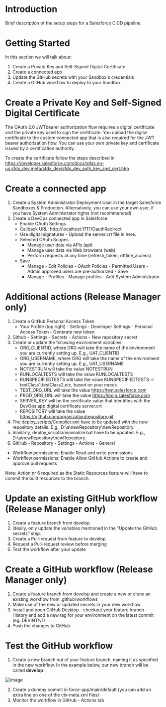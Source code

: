 # Introduction 
Brief description of the setup steps for a Salesforce CICD pipeline.

# Getting Started
In this section we will talk about:
1.  Create a Private Key and Self-Signed Digital Certificate
2.	Create a connected app
3.	Update the GitHub secrets with your Sandbox's credentials
4.	Create a GitHub workflow to deploy to your Sandbox


# Create a Private Key and Self-Signed Digital Certificate
The OAuth 2.0 JWTbearer authorization flow requires a digital certificate and the private key used to sign the certificate. You upload the digital certificate to the custom connected app that is also required for the JWT bearer authorization flow. You can use your own private key and certificate issued by a certification authority. 

To create the certificate follow the steps described in https://developer.salesforce.com/docs/atlas.en-us.sfdx_dev.meta/sfdx_dev/sfdx_dev_auth_key_and_cert.htm

# Create a connected app 
  1. Create a System Administrator Deployment User in the target Salesforce Sandboxes & Production. 
  Alternatively, you can use your own user, if you have System Administrator rights (not recommended)
  3. Create a DevOps connected app in Salesforce
      - Enable OAuth Settings
      - Callback URL: http://localhost:1717/OauthRedirect
      - Use digital signatures - Upload the server.crt file in here.
      - Selected OAuth Scopes	
        * Manage user data via APIs (api)
        *	Manage user data via Web browsers (web)
        * Perform requests at any time (refresh_token, offline_access)
      - Save
        * Manage - Edit Policies - OAuth Policies - Permitted Users - Admin approved users are pre-authorized - Save
        * Manage - Profiles - Manage profiles - Add System Administrator


# Additional actions (Release Manager only)
1. Create a GitHub Personal Access Token
    - Your Profile (top right) - Settings - Developer Settings - Personal Access Token - Generate new token
2. Github - Settings - Secrets - Actions - New repository secret
3. Create or update the following environment variables:
    - ORG_CLIENTID, where ORG will take the name of the environment you are currently setting up. E.g., UAT_CLIENTID
    - ORG_USERNAME, where ORG will take the name of the environment you are currently setting up. E.g., UAT_USERNAME
    - NOTESTRUN will take the value NOTESTRUN
    - RUNLOCALTESTS will take the value RUNLOCALTESTS
    - RUNSPECIFIEDTESTS will take the value RUNSPECIFIEDTESTS -r testClass1,testClass2,etc, based on your needs
    - TEST_ORG_URL will take the value https://test.salesforce.com
    - PROD_ORG_URL will take the value https://login.salesforce.com
    - SERVER_KEY will be the certificate value that identifies with the DevOps app digital certificate server.crt
    - REPOSITORY will take the value https://github.com/organization/repository.git
4. The deploy_scripts/Compiler.xml have to be updated with the new repository details. E.g., D:\a\newRepository\newRepository\.
5. Similarly, deploy_scripts/minimalize.bat have to be updated. E.g., D:\a\newRepository\newRepository\.
6. GitHub - Repository - Settings - Actions - General
  - Workflow permissions: Enable Read and write permissions
  - Workflow permissions: Enable Allow GitHub Actions to create and approve pull requests

Note: Action nr 6 required as the Static Resources feature will have to commit the built resources to the branch.


# Update an existing GitHub workflow (Release Manager only)
1. Create a feature branch from develop
2. Ideally, only update the variables mentioned in the "Update the GitHub secrets" step.
3. Create a Pull-request from feature to develop
4. Request a Pull-request review before merging
5. Test the workflow after your update


# Create a GitHub workflow (Release Manager only)
1. Create a feature branch from develop and create a new or clone an existing workflow from .github/workflows
2. Make use of the new or updated secrets in your new workflow
3. Install and open GitHub Desktop - checkout your feature branch - History and add a new tag for your environment on the latest commit (eg. DEVINT/v1)
4. Push the changes to GitHub

# Test the GitHub workflow
1. Create a new branch out of your feature branch, naming it as specified in the new workflow. In the example below, our new branch will be called **develop**

![image](https://user-images.githubusercontent.com/48366727/164461682-d10cc756-399a-4eb0-b296-7a068d33cee5.png)

2. Create a dummy commit in force-app/main/default (you can add an extra line on one of the cls-meta.xml files)
3. Monitor the workflow in GitHub - Actions tab

